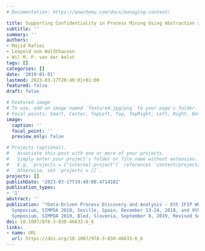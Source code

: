 ```yaml
---
# Documentation: https://wowchemy.com/docs/managing-content/

title: Supporting Confidentiality in Process Mining Using Abstraction and Encryption
subtitle: ''
summary: ''
authors:
- Majid Rafiei
- Leopold von Waldthausen
- Wil M. P. van der Aalst
tags: []
categories: []
date: '2019-01-01'
lastmod: 2023-03-17T20:49:01+01:00
featured: false
draft: false

# Featured image
# To use, add an image named `featured.jpg/png` to your page's folder.
# Focal points: Smart, Center, TopLeft, Top, TopRight, Left, Right, BottomLeft, Bottom, BottomRight.
image:
  caption: ''
  focal_point: ''
  preview_only: false

# Projects (optional).
#   Associate this post with one or more of your projects.
#   Simply enter your project's folder or file name without extension.
#   E.g. `projects = ["internal-project"]` references `content/project/deep-learning/index.md`.
#   Otherwise, set `projects = []`.
projects: []
publishDate: '2023-03-17T19:49:00.471410Z'
publication_types:
- '1'
abstract: ''
publication: '*Data-Driven Process Discovery and Analysis - 8th IFIP WG 2.6 International
  Symposium, SIMPDA 2018, Seville, Spain, December 13-14, 2018, and 9th International
  Symposium, SIMPDA 2019, Bled, Slovenia, September 8, 2019, Revised Selected Papers*'
doi: 10.1007/978-3-030-46633-6_6
links:
- name: URL
  url: https://doi.org/10.1007/978-3-030-46633-6_6
---
```

